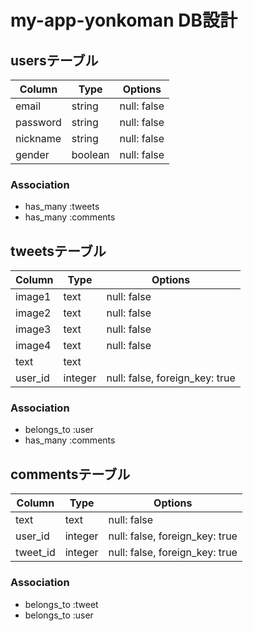 # my-app-yonkoman DB設計
## usersテーブル
|Column|Type|Options|
|------|----|-------|
|email|string|null: false|
|password|string|null: false|
|nickname|string|null: false|
|gender|boolean|null: false|

### Association
- has_many :tweets
- has_many :comments

## tweetsテーブル
|Column|Type|Options|
|------|----|-------|
|image1|text|null: false|
|image2|text|null: false|
|image3|text|null: false|
|image4|text|null: false|
|text|text||
|user_id|integer|null: false, foreign_key: true|
### Association
- belongs_to :user
- has_many :comments

## commentsテーブル
|Column|Type|Options|
|------|----|-------|
|text|text|null: false|
|user_id|integer|null: false, foreign_key: true|
|tweet_id|integer|null: false, foreign_key: true|
### Association
- belongs_to :tweet
- belongs_to :user
